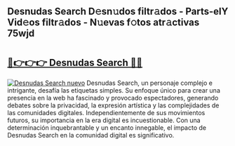 ## Desnudas Search D𝚎sn𝚞dos filtr𝚊dos - Parts-eIY Vid𝚎os filtr𝚊dos - N𝚞evas f𝚘tos atr𝚊ctivas 75wjd

# <h2><a href="http://mbc0pf.tromn.icu/?c=Desnudas+Search">🔗👉👉👉 Desnudas Search 🔗🔗</a></h2>

[![Desnudas Search nuevo](https://i.imgur.com/pEAQMta.gif)](http://mbc0pf.tromn.icu/?c=Desnudas+Search)
Desnudas Search, un personaje complejo e intrigante, desafía las etiquetas simples. Su enfoque único para crear una presencia en la web ha fascinado y provocado espectadores, generando debates sobre la privacidad, la expresión artística y las complejidades de las comunidades digitales. Independientemente de sus movimientos futuros, su importancia en la era digital es incuestionable. Con una determinación inquebrantable y un encanto innegable, el impacto de Desnudas Search en la comunidad digital es significativo.
